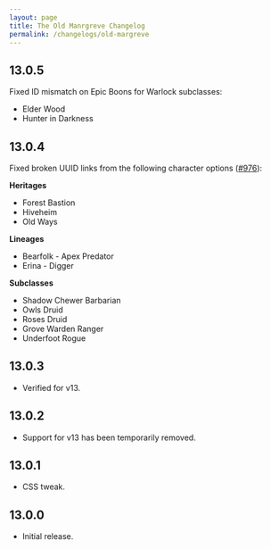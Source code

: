```yaml
---
layout: page
title: The Old Manrgreve Changelog
permalink: /changelogs/old-margreve
---
```


## 13.0.5
Fixed ID mismatch on Epic Boons for Warlock subclasses:

- Elder Wood
- Hunter in Darkness

## 13.0.4
Fixed broken UUID links from the following character options ([#976](https://github.com/koboldpress/black-flag/issues/976)):

**Heritages**

- Forest Bastion
- Hiveheim
- Old Ways

**Lineages**

- Bearfolk - Apex Predator
- Erina - Digger

**Subclasses**

- Shadow Chewer Barbarian
- Owls Druid
- Roses Druid
- Grove Warden Ranger
- Underfoot Rogue

## 13.0.3
- Verified for v13.

## 13.0.2
- Support for v13 has been temporarily removed.

## 13.0.1
- CSS tweak.

## 13.0.0
- Initial release.
